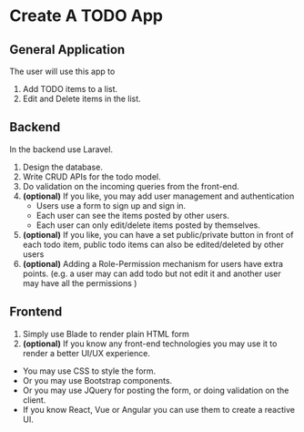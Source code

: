 # Create A TODO App
## General Application
The user will use this app to 
1. Add TODO items to a list.
2. Edit and Delete items in the list.


## Backend
In the backend use Laravel.
1. Design the database.
2. Write CRUD APIs for the todo model.
3. Do validation on the incoming queries from the front-end.
5. **(optional)** If you like, you may add user management and authentication
    - Users use a form to sign up and sign in.
    - Each user can see the items posted by other users.
    - Each user can only edit/delete items posted by themselves.
6. **(optional)** If you like, you can have a set public/private button
 in front of each todo item, public todo items can also be edited/deleted by other users
7. **(optional)** Adding a Role-Permission mechanism for users have extra points. (e.g. a user may can 
    add todo but not edit it and another user may have all the permissions )



## Frontend
1. Simply use Blade to render plain HTML form
2. **(optional)** If you know any front-end technologies you may use it
 to render a better UI/UX experience.
  - You may use CSS to style the form.
  - Or you may use Bootstrap components.
  - Or you may use JQuery for posting the form, or doing validation on the client.
  - If you know React, Vue or Angular you can use them to create a reactive UI.
 